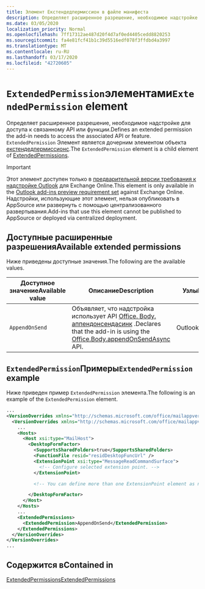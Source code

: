 ```yaml
---
title: Элемент Екстендедпермиссион в файле манифеста
description: Определяет расширенное разрешение, необходимое надстройке для доступа к связанному API или функции.
ms.date: 03/05/2020
localization_priority: Normal
ms.openlocfilehash: 7ff17312ae487d20f4d7af0ed4405cedd8820253
ms.sourcegitcommit: fa4e81fcf41b1c39d5516edf078f3ffdbd4a3997
ms.translationtype: MT
ms.contentlocale: ru-RU
ms.lasthandoff: 03/17/2020
ms.locfileid: "42720605"
---
```

# <a name="extendedpermission-element"></a><span data-ttu-id="48bef-103">`ExtendedPermission`элементами</span><span class="sxs-lookup"><span data-stu-id="48bef-103">`ExtendedPermission` element</span></span>

<span data-ttu-id="48bef-104">Определяет расширенное разрешение, необходимое надстройке для доступа к связанному API или функции.</span><span class="sxs-lookup"><span data-stu-id="48bef-104">Defines an extended permission the add-in needs to access the associated API or feature.</span></span> <span data-ttu-id="48bef-105">`ExtendedPermission` Элемент является дочерним элементом объекта [екстендедпермиссионс](extendedpermissions.md).</span><span class="sxs-lookup"><span data-stu-id="48bef-105">The `ExtendedPermission` element is a child element of [ExtendedPermissions](extendedpermissions.md).</span></span>

> [!IMPORTANT]
> <span data-ttu-id="48bef-106">Этот элемент доступен только в [предварительной версии требования к надстройке Outlook](../objectmodel/preview-requirement-set/outlook-requirement-set-preview.md) для Exchange Online.</span><span class="sxs-lookup"><span data-stu-id="48bef-106">This element is only available in the [Outlook add-ins preview requirement set](../objectmodel/preview-requirement-set/outlook-requirement-set-preview.md) against Exchange Online.</span></span> <span data-ttu-id="48bef-107">Надстройки, использующие этот элемент, нельзя опубликовать в AppSource или развернуть с помощью централизованного развертывания.</span><span class="sxs-lookup"><span data-stu-id="48bef-107">Add-ins that use this element cannot be published to AppSource or deployed via centralized deployment.</span></span>

## <a name="available-extended-permissions"></a><span data-ttu-id="48bef-108">Доступные расширенные разрешения</span><span class="sxs-lookup"><span data-stu-id="48bef-108">Available extended permissions</span></span>

<span data-ttu-id="48bef-109">Ниже приведены доступные значения.</span><span class="sxs-lookup"><span data-stu-id="48bef-109">The following are the available values.</span></span>

|<span data-ttu-id="48bef-110">Доступное значение</span><span class="sxs-lookup"><span data-stu-id="48bef-110">Available value</span></span>|<span data-ttu-id="48bef-111">Описание</span><span class="sxs-lookup"><span data-stu-id="48bef-111">Description</span></span>|<span data-ttu-id="48bef-112">Узлы</span><span class="sxs-lookup"><span data-stu-id="48bef-112">Hosts</span></span>|
|---|---|---|
|`AppendOnSend`|<span data-ttu-id="48bef-113">Объявляет, что надстройка использует API [Office. Body. аппендонсендасинк](/javascript/api/outlook/office.body?view=outlook-js-preview#appendonsendasync-data--options--callback-) .</span><span class="sxs-lookup"><span data-stu-id="48bef-113">Declares that the add-in is using the [Office.Body.appendOnSendAsync](/javascript/api/outlook/office.body?view=outlook-js-preview#appendonsendasync-data--options--callback-) API.</span></span>|<span data-ttu-id="48bef-114">Outlook</span><span class="sxs-lookup"><span data-stu-id="48bef-114">Outlook</span></span>|

## <a name="extendedpermission-example"></a><span data-ttu-id="48bef-115">`ExtendedPermission`Примеры</span><span class="sxs-lookup"><span data-stu-id="48bef-115">`ExtendedPermission` example</span></span>

<span data-ttu-id="48bef-116">Ниже приведен пример `ExtendedPermission` элемента.</span><span class="sxs-lookup"><span data-stu-id="48bef-116">The following is an example of the `ExtendedPermission` element.</span></span>

```XML
...
<VersionOverrides xmlns="http://schemas.microsoft.com/office/mailappversionoverrides" xsi:type="VersionOverridesV1_0">
  <VersionOverrides xmlns="http://schemas.microsoft.com/office/mailappversionoverrides/1.1" xsi:type="VersionOverridesV1_1">
    ...
    <Hosts>
      <Host xsi:type="MailHost">
        <DesktopFormFactor>
          <SupportsSharedFolders>true</SupportsSharedFolders>
          <FunctionFile resid="residDesktopFuncUrl" />
          <ExtensionPoint xsi:type="MessageReadCommandSurface">
            <!-- Configure selected extension point. -->
          </ExtensionPoint>

          <!-- You can define more than one ExtensionPoint element as needed. -->

        </DesktopFormFactor>
      </Host>
    </Hosts>
    ...
    <ExtendedPermissions>
      <ExtendedPermission>AppendOnSend</ExtendedPermission>
    </ExtendedPermissions>
  </VersionOverrides>
</VersionOverrides>
...
```

## <a name="contained-in"></a><span data-ttu-id="48bef-117">Содержится в</span><span class="sxs-lookup"><span data-stu-id="48bef-117">Contained in</span></span>

[<span data-ttu-id="48bef-118">ExtendedPermissions</span><span class="sxs-lookup"><span data-stu-id="48bef-118">ExtendedPermissions</span></span>](extendedpermissions.md)
